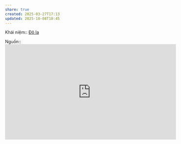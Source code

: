 ```yaml
---
share: true
created: 2025-03-27T17:13
updated: 2025-10-08T10:45
---
```

Khái niệm:: [Đô la](../../../%CE%9E%20Kh%C3%A1i%20ni%E1%BB%87m/%C4%90%C3%B4%20la.md)

Nguồn:: <iframe width="560" height="315" src="https://www.youtube.com/embed/-e8rfn1m2Ic?si=FJ2KZkzIabfXVUHI" title="YouTube video player" frameborder="0" allow="accelerometer; autoplay; clipboard-write; encrypted-media; gyroscope; picture-in-picture; web-share" referrerpolicy="strict-origin-when-cross-origin" allowfullscreen></iframe>